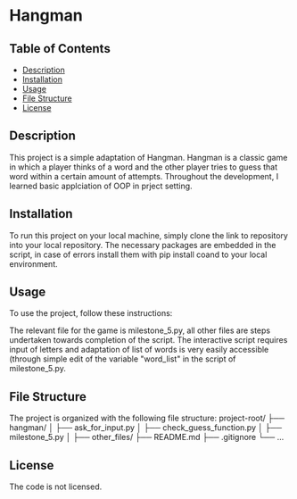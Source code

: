 # Hangman

## Table of Contents
- [Description](#description)
- [Installation](#installation)
- [Usage](#usage)
- [File Structure](#file-structure)
- [License](#license)

## Description

This project is a simple adaptation of Hangman. Hangman is a classic game in which a player thinks of a word and the other player tries to guess that word within a certain amount of attempts. Throughout the development, I learned basic applciation of OOP in prject setting.

## Installation

To run this project on your local machine, simply clone the link to repository into your local repository. The necessary packages are embedded in the script, in case of errors install them with pip install coand to your local environment.

## Usage

To use the project, follow these instructions:

The relevant file for the game is milestone_5.py, all other files are steps undertaken towards completion of the script.
The interactive script requires input of letters and adaptation of list of words is very easily accessible (through simple edit of the variable "word_list" in the script of milestone_5.py.

## File Structure

The project is organized with the following file structure:
project-root/
├── hangman/
│ ├── ask_for_input.py
│ ├── check_guess_function.py
│ ├── milestone_5.py
│ ├── other_files/
├── README.md
├── .gitignore
└── ...

## License

The code is not licensed.
